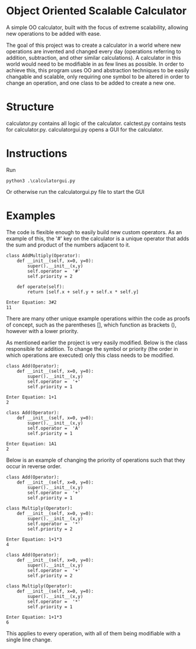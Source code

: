 # Object Oriented Scalable Calculator
A simple OO calculator, built with the focus of extreme scalability, allowing new operations to be added with ease.

The goal of this project was to create a calculator in a world where new operations are invented and changed every day (operations referring to addition, subtraction, and other similar calculations). A calculator in this world would need to be modifiable in as few lines as possible. In order to achieve this, this program uses OO and abstraction techniques to be easily changable and scalable, only requiring one symbol to be altered in order to change an operation, and one class to be added to create a new one.

# Structure 
calculator.py contains all logic of the calculator.
calctest.py contains tests for calculator.py.
calculatorgui.py opens a GUI for the calculator.

# Instructions
Run 
```
python3 .\calculatorgui.py  
```
Or otherwise run the calculatorgui.py file to start the GUI

# Examples
The code is flexible enough to easily build new custom operators. As an example of this, the '#' key on the calculator is a unique operator that adds the sum and product of the numbers adjacent to it.
```
class AddMultiply(Operator):
    def __init__(self, x=0, y=0):
        super().__init__(x,y)
        self.operator =  '#'
        self.priority = 2

    def operate(self):
        return [self.x + self.y + self.x * self.y]
```
```
Enter Equation: 3#2
11
```
There are many other unique example operations within the code as proofs of concept, such as the parentheses [], which function as brackets (), however with a lower priority.

As mentioned earlier the project is very easily modified. Below is the class responsible for addition. To change the symbol or priority (the order in which operations are executed) only this class needs to be modified.
```
class Add(Operator):
    def __init__(self, x=0, y=0):
        super().__init__(x,y)
        self.operator =  '+'
        self.priority = 1
```
```
Enter Equation: 1+1
2
```

```
class Add(Operator):
    def __init__(self, x=0, y=0):
        super().__init__(x,y)
        self.operator =  'A'
        self.priority = 1
```
```
Enter Equation: 1A1
2
```

Below is an example of changing the priority of operations such that they occur in reverse order.
```
class Add(Operator):
    def __init__(self, x=0, y=0):
        super().__init__(x,y)
        self.operator =  '+'
        self.priority = 1

class Multiply(Operator):
    def __init__(self, x=0, y=0):
        super().__init__(x,y)
        self.operator =  '*'
        self.priority = 2
```
```
Enter Equation: 1+1*3
4
```

```
class Add(Operator):
    def __init__(self, x=0, y=0):
        super().__init__(x,y)
        self.operator =  '+'
        self.priority = 2

class Multiply(Operator):
    def __init__(self, x=0, y=0):
        super().__init__(x,y)
        self.operator =  '*'
        self.priority = 1
```
```
Enter Equation: 1+1*3
6
```
This applies to every operation, with all of them being modifiable with a single line change.
